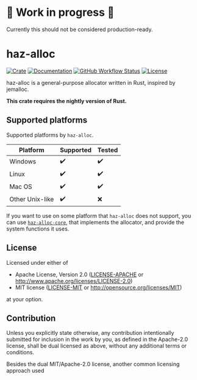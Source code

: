 # 🚧 Work in progress 🚧

Currently this should not be considered production-ready.

# haz-alloc

[![Crate](https://shields.io/crates/v/haz-alloc?style=for-the-badge)](https://crates.io/crates/haz-alloc)
[![Documentation](https://shields.io/docsrs/haz-alloc?style=for-the-badge)](https://docs.rs/haz-alloc)
[![GitHub Workflow Status](https://img.shields.io/github/actions/workflow/status/nicbn/haz-alloc/rust.yml?style=for-the-badge)](https://github.com/nicbn/haz-alloc/actions)
[![License](https://shields.io/crates/l/haz-alloc?style=for-the-badge)](#license)

haz-alloc is a general-purpose allocator written in Rust, inspired by jemalloc.

**This crate requires the nightly version of Rust.**

## Supported platforms

Supported platforms by `haz-alloc`.

| Platform         | Supported | Tested     |
|------------------|-----------|------------|
| Windows          | ✔️        | ✔️         |
| Linux            | ✔️        | ✔️         |
| Mac OS           | ✔️        | ✔️         |
| Other Unix-like  | ✔️        | ❌         |

If you want to use on some platform that `haz-alloc` does not support, you
can use [`haz-alloc-core`](haz-alloc-core), that implements the allocator, and provide the
system functions it uses.

## License

Licensed under either of

 * Apache License, Version 2.0
   ([LICENSE-APACHE](LICENSE-APACHE) or http://www.apache.org/licenses/LICENSE-2.0)
 * MIT license
   ([LICENSE-MIT](LICENSE-MIT) or http://opensource.org/licenses/MIT)

at your option.

## Contribution

Unless you explicitly state otherwise, any contribution intentionally submitted
for inclusion in the work by you, as defined in the Apache-2.0 license, shall be
dual licensed as above, without any additional terms or conditions.

Besides the dual MIT/Apache-2.0 license, another common licensing approach used
